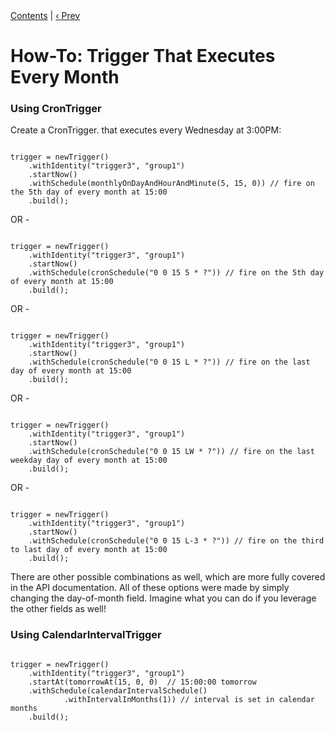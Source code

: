 
<div class="secNavPanel"><a href=".">Contents</a> | <a href="BiWeeklyTrigger.html">&lsaquo;&nbsp;Prev</a> </div>





# How-To: Trigger That Executes Every Month

### Using CronTrigger

Create a CronTrigger. that executes every Wednesday at 3:00PM:

<pre class="prettyprint highlight"><code class="language-java" data-lang="java">
trigger = newTrigger()
    .withIdentity("trigger3", "group1")
    .startNow()
    .withSchedule(monthlyOnDayAndHourAndMinute(5, 15, 0)) // fire on the 5th day of every month at 15:00
    .build();
</code></pre>


OR -


<pre class="prettyprint highlight"><code class="language-java" data-lang="java">
trigger = newTrigger()
    .withIdentity("trigger3", "group1")
    .startNow()
    .withSchedule(cronSchedule("0 0 15 5 * ?")) // fire on the 5th day of every month at 15:00
    .build();
</code></pre>


OR -


<pre class="prettyprint highlight"><code class="language-java" data-lang="java">
trigger = newTrigger()
    .withIdentity("trigger3", "group1")
    .startNow()
    .withSchedule(cronSchedule("0 0 15 L * ?")) // fire on the last day of every month at 15:00
    .build();
</code></pre>


OR -


<pre class="prettyprint highlight"><code class="language-java" data-lang="java">
trigger = newTrigger()
    .withIdentity("trigger3", "group1")
    .startNow()
    .withSchedule(cronSchedule("0 0 15 LW * ?")) // fire on the last weekday day of every month at 15:00
    .build();
</code></pre>


OR -


<pre class="prettyprint highlight"><code class="language-java" data-lang="java">
trigger = newTrigger()
    .withIdentity("trigger3", "group1")
    .startNow()
    .withSchedule(cronSchedule("0 0 15 L-3 * ?")) // fire on the third to last day of every month at 15:00
    .build();
</code></pre>


There are other possible combinations as well, which are more fully covered in the API documentation. All of these options were made by simply changing the day-of-month field. Imagine what you can do if you leverage the other fields as well!

### Using CalendarIntervalTrigger


<pre class="prettyprint highlight"><code class="language-java" data-lang="java">
trigger = newTrigger()
    .withIdentity("trigger3", "group1")
    .startAt(tomorrowAt(15, 0, 0)  // 15:00:00 tomorrow
    .withSchedule(calendarIntervalSchedule()
            .withIntervalInMonths(1)) // interval is set in calendar months
    .build();
</code></pre>
